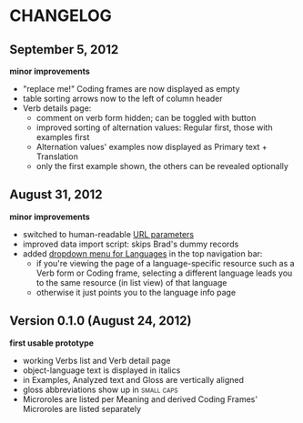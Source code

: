 # CHANGELOG

## September 5, 2012
**minor improvements**
- "replace me!" Coding frames are now displayed as empty
- table sorting arrows now to the left of column header
- Verb details page:
  - comment on verb form hidden; can be toggled with button
  - improved sorting of alternation values: Regular first, those with examples first
  - Alternation values' examples now displayed as Primary text + Translation
  - only the first example shown, the others can be revealed optionally
  
  


## August 31, 2012
**minor improvements**
- switched to human-readable [URL parameters](https://github.com/fanaugen/valency/issues/1)
- improved data import script: skips Brad's dummy records
- added [dropdown menu for Languages](https://github.com/fanaugen/valency/wiki/Nav-bar:-language-specific-info) in the top navigation bar:
  - if you're viewing the page of a language-specific resource such as a Verb form or Coding frame,
    selecting a different language leads you to the same resource (in list view) of that language
  - otherwise it just points you to the language info page

    
  

## Version 0.1.0 (August 24, 2012)
**first usable prototype**
- working Verbs list and Verb detail page
- object-language text is displayed in italics
- in Examples, Analyzed text and Gloss are vertically aligned
- gloss abbreviations show up in <span style="font-variant:small-caps">small caps</span>
- Microroles are listed per Meaning and derived Coding Frames' Microroles are listed separately 
